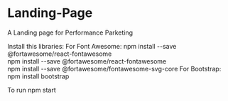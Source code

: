 # Landing-Page
A Landing page for Performance Parketing

Install this libraries:
For Font Awesome:
 npm install --save @fortawesome/react-fontawesome  
 npm install --save @fortawesome/react-fontawesome  
 npm install --save @fortawesome/fontawesome-svg-core
For Bootstrap:
 npm install bootstrap

To run
npm start
